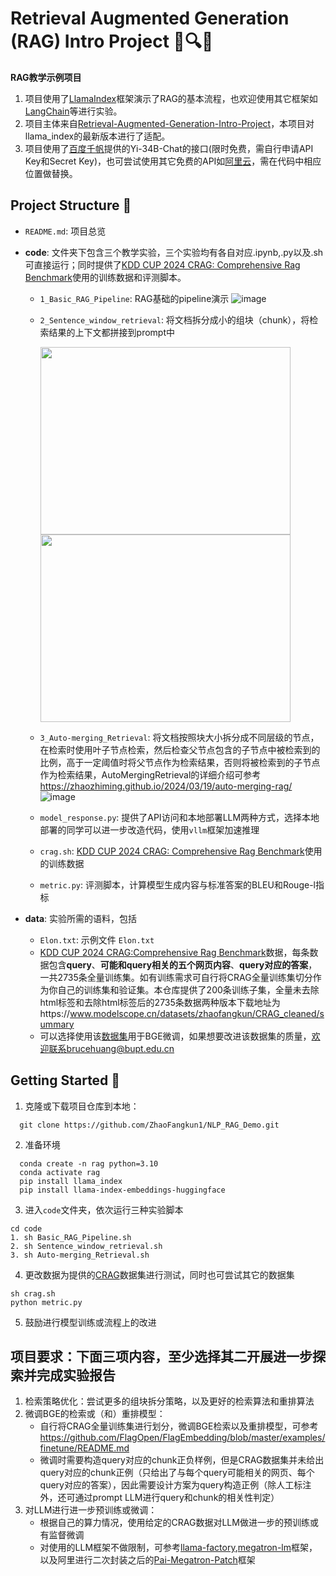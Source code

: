 # Retrieval Augmented Generation (RAG) Intro Project 🤖🔍📝

**RAG教学示例项目**  
1. 项目使用了[LlamaIndex](https://github.com/run-llama/llama_index)框架演示了RAG的基本流程，也欢迎使用其它框架如[LangChain](https://www.langchain.com/)等进行实验。
2. 项目主体来自[Retrieval-Augmented-Generation-Intro-Project](https://github.com/HenryHengLUO/Retrieval-Augmented-Generation-Intro-Project/blob/main/README.md)，本项目对llama_index的最新版本进行了适配。
3. 项目使用了[百度千帆](https://console.bce.baidu.com/qianfan/overview)提供的Yi-34B-Chat的接口(限时免费，需自行申请API Key和Secret Key)，也可尝试使用其它免费的API如[阿里云](https://help.aliyun.com/zh/dashscope/developer-reference/?spm=a2c4g.11186623.0.0.644e9b6em7thMV)，需在代码中相应位置做替换。

## Project Structure 📂

- `README.md`: 项目总览

- **code**:  文件夹下包含三个教学实验，三个实验均有各自对应.ipynb,.py以及.sh可直接运行；同时提供了[KDD CUP 2024 CRAG: Comprehensive Rag Benchmark](https://www.aicrowd.com/challenges/meta-comprehensive-rag-benchmark-kdd-cup-2024)使用的训练数据和评测脚本。
  - `1_Basic_RAG_Pipeline`: RAG基础的pipeline演示 
  ![image](data/llamaindex_rag_overview.png)
  - `2_Sentence_window_retrieval`: 将文档拆分成小的组块（chunk），将检索结果的上下文都拼接到prompt中

    <img src="data/llamaindex_SentenceWindowRetrieval_overview.png" width="400" height="300"><img src="data/llamaindex_SentenceWindowRetrieval_example.png" width="400" height="300">

  - `3_Auto-merging_Retrieval`: 将文档按照块大小拆分成不同层级的节点，在检索时使用叶子节点检索，然后检查父节点包含的子节点中被检索到的比例，高于一定阈值时将父节点作为检索结果，否则将被检索到的子节点作为检索结果，AutoMergingRetrieval的详细介绍可参考 https://zhaozhiming.github.io/2024/03/19/auto-merging-rag/
  ![image](data/llamaindex_AutoMergingRetrieval_example.png)
  - `model_response.py`: 提供了API访问和本地部署LLM两种方式，选择本地部署的同学可以进一步改造代码，使用`vllm`框架加速推理
  - `crag.sh`: [KDD CUP 2024 CRAG: Comprehensive Rag Benchmark](https://www.aicrowd.com/challenges/meta-comprehensive-rag-benchmark-kdd-cup-2024)使用的训练数据
  - `metric.py`: 评测脚本，计算模型生成内容与标准答案的BLEU和Rouge-l指标
- **data**: 实验所需的语料，包括
  - `Elon.txt`: 示例文件 `Elon.txt`
  - [KDD CUP 2024 CRAG:Comprehensive Rag Benchmark](https://www.aicrowd.com/challenges/meta-comprehensive-rag-benchmark-kdd-cup-2024)数据，每条数据包含**query**、**可能和query相关的五个网页内容**、**query对应的答案**，一共2735条全量训练集。如有训练需求可自行将CRAG全量训练集切分作为你自己的训练集和验证集。本仓库提供了200条训练子集，全量未去除html标签和去除html标签后的2735条数据两种版本下载地址为https://www.modelscope.cn/datasets/zhaofangkun/CRAG_cleaned/summary
  - 可以选择使用该[数据集](https://github.com/ZhaoFangkun1/NLP_RAG_Demo/blob/main/data/BGE_finetune/BGE.jsonl)用于BGE微调，如果想要改进该数据集的质量，欢迎联系brucehuang@bupt.edu.cn

## Getting Started 🚀

1. 克隆或下载项目仓库到本地：
```shell
  git clone https://github.com/ZhaoFangkun1/NLP_RAG_Demo.git
```
2. 准备环境
```shell
  conda create -n rag python=3.10
  conda activate rag
  pip install llama_index
  pip install llama-index-embeddings-huggingface
```
3. 进入`code`文件夹，依次运行三种实验脚本
```shell
cd code
1. sh Basic_RAG_Pipeline.sh
2. sh Sentence_window_retrieval.sh
3. sh Auto-merging_Retrieval.sh
```
4. 更改数据为提供的[CRAG](https://www.aicrowd.com/challenges/meta-comprehensive-rag-benchmark-kdd-cup-2024)数据集进行测试，同时也可尝试其它的数据集
```shell
sh crag.sh
python metric.py
```
5. 鼓励进行模型训练或流程上的改进

## 项目要求：下面三项内容，至少选择其二开展进一步探索并完成实验报告
1. 检索策略优化：尝试更多的组块拆分策略，以及更好的检索算法和重排算法
2. 微调BGE的检索或（和）重排模型：
   - 自行将CRAG全量训练集进行划分，微调BGE检索以及重排模型，可参考 https://github.com/FlagOpen/FlagEmbedding/blob/master/examples/finetune/README.md
   - 微调时需要构造query对应的chunk正负样例，但是CRAG数据集并未给出query对应的chunk正例（只给出了与每个query可能相关的网页、每个query对应的答案），因此需要设计方案为query构造正例（除人工标注外，还可通过prompt LLM进行query和chunk的相关性判定）
3. 对LLM进行进一步预训练或微调：
   - 根据自己的算力情况，使用给定的CRAG数据对LLM做进一步的预训练或有监督微调
   - 对使用的LLM框架不做限制，可参考[llama-factory](https://github.com/hiyouga/LLaMA-Factory),[megatron-lm](https://github.com/NVIDIA/Megatron-LM)框架，以及阿里进行二次封装之后的[Pai-Megatron-Patch](https://github.com/alibaba/Pai-Megatron-Patch)框架

